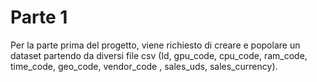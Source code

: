 # Parte 1
 Per la parte prima del progetto, viene richiesto di creare e popolare un dataset partendo da  diversi file csv (Id, gpu_code, cpu_code, ram_code, time_code, geo_code, vendor_code , sales_uds, sales_currency).  
